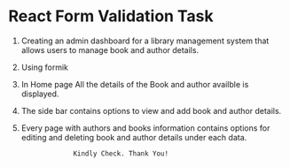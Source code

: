 # React Form Validation Task

1. Creating an admin dashboard for a library management system that allows users to manage book and author details.

2. Using formik

3. In Home page All the details of the Book and author availble is displayed.

4. The side bar contains options to view and add book and author details.

5. Every page with authors and books information contains options for editing and deleting book and author details under each data.

                    Kindly Check. Thank You!
   

